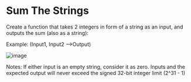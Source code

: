 # Sum The Strings
Create a function that takes 2 integers in form of a string as an input, and outputs the sum (also as a string):

Example: (Input1, Input2 -->Output)

![image](https://user-images.githubusercontent.com/72622378/179363067-0c5c1f53-294c-46b8-b749-21de34fdc6c7.png)

Notes:
If either input is an empty string, consider it as zero.
Inputs and the expected output will never exceed the signed 32-bit integer limit (2^31 - 1)
